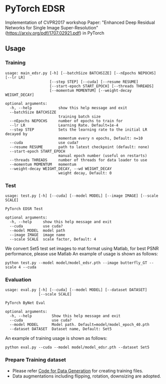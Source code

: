 # PyTorch EDSR
Implementation of CVPR2017 workshop Paper: "Enhanced Deep Residual Networks for Single Image Super-Resolution"(https://arxiv.org/pdf/1707.02921.pdf) in PyTorch

## Usage
### Training
```
usage: main_edsr.py [-h] [--batchSize BATCHSIZE] [--nEpochs NEPOCHS] [--lr LR]
                    [--step STEP] [--cuda] [--resume RESUME]
                    [--start-epoch START_EPOCH] [--threads THREADS]
                    [--momentum MOMENTUM] [--weight-decay WEIGHT_DECAY]

optional arguments:
  -h, --help            show this help message and exit
  --batchSize BATCHSIZE
                        training batch size
  --nEpochs NEPOCHS     number of epochs to train for
  --lr LR               Learning Rate. Default=1e-4
  --step STEP           Sets the learning rate to the initial LR decayed by
                        momentum every n epochs, Default: n=10
  --cuda                use cuda?
  --resume RESUME       path to latest checkpoint (default: none)
  --start-epoch START_EPOCH
                        manual epoch number (useful on restarts)
  --threads THREADS     number of threads for data loader to use
  --momentum MOMENTUM   momentum
  --weight-decay WEIGHT_DECAY, --wd WEIGHT_DECAY
                        weight decay, Default: 0

```


### Test
```
usage: test.py [-h] [--cuda] [--model MODEL] [--image IMAGE] [--scale SCALE]

PyTorch EDSR Test

optional arguments:
  -h, --help     show this help message and exit
  --cuda         use cuda?
  --model MODEL  model path
  --image IMAGE  image name
  --scale SCALE  scale factor, Default: 4
```
We convert Set5 test set images to mat format using Matlab, for best PSNR performance, please use Matlab
An example of usage is shown as follows:
```
python test.py --model model/model_edsr.pth --image butterfly_GT --scale 4 --cuda
```

### Evaluation
```
usage: eval.py [-h] [--cuda] [--model MODEL] [--dataset DATASET]
               [--scale SCALE]

PyTorch ByNet Eval

optional arguments:
  -h, --help         Show this help message and exit
  --cuda             use cuda?
  --model MODEL      Model path. Default=model/model_epoch_40.pth
  --dataset DATASET  Dataset name, Default: Set5
```
An example of training usage is shown as follows:
```
python eval.py --cuda --model model/model_edsr.pth --dataset Set5
```

### Prepare Training dataset
  - Please refer [Code for Data Generation](https://github.com/twtygqyy/pytorch-edsr/tree/master/data) for creating training files.
  - Data augmentations including flipping, rotation, downsizing are adopted.
